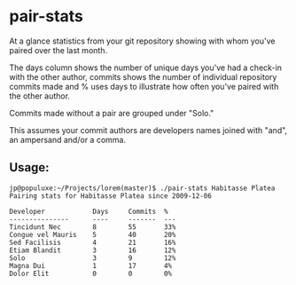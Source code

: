 # pair-stats

At a glance statistics from your git repository showing with whom you've paired over the last month.

The days column shows the number of unique days you've had a check-in with the other author, commits shows the number of individual repository commits made and % uses days to illustrate how often you've paired with the other author.

Commits made without a pair are grouped under "Solo."

This assumes your commit authors are developers names joined with "and", an ampersand and/or a comma.

## Usage:

    jp@populuxe:~/Projects/lorem(master)$ ./pair-stats Habitasse Platea
    Pairing stats for Habitasse Platea since 2009-12-06
    
    Developer            Days     Commits  %
    ---------------      ----     -------  ---
    Tincidunt Nec        8        55       33%
    Congue vel Mauris    5        40       20%
    Sed Facilisis        4        21       16%
    Etiam Blandit        3        16       12%
    Solo                 3        9        12%
    Magna Dui            1        17       4%
    Dolor Elit           0        0        0%